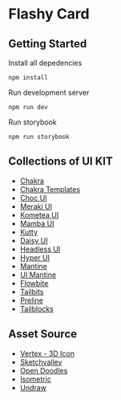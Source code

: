 # Flashy Card

## Getting Started

Install all depedencies

```
npm install
```

Run development server

```
npm run dev
```

Run storybook

```
npm run storybook
```

## Collections of UI KIT

- [Chakra](https://chakra-ui.com/)
- [Chakra Templates](https://chakra-templates.dev)
- [Choc UI](https://choc-ui.com/)
- [Meraki UI](https://merakiui.com/)
- [Kometea UI](https://kitwind.io/products/kometa/components)
- [Mamba UI](https://mambaui.com/components)
- [Kutty](https://kutty.netlify.app/components/)
- [Daisy UI](https://daisyui.com/components/)
- [Headless UI](https://headlessui.dev/)
- [Hyper UI](https://www.hyperui.dev/)
- [Mantine](https://mantine.dev/)
- [UI Mantine](https://ui.mantine.dev/)
- [Flowbite](https://flowbite.com/)
- [Tailbits](https://www.tailbits.com/components/feature)
- [Preline](https://preline.co)
- [Tailblocks](https://tailblocks.cc)

## Asset Source

- [Vertex - 3D Icon](https://vertex.im/)
- [Sketchvalley](https://sketchvalley.com/)
- [Open Doodles](https://www.opendoodles.com/)
- [Isometric](https://www.isometriclove.com/)
- [Undraw](https://undraw.co/)
